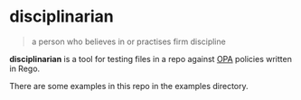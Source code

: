 # disciplinarian

> a person who believes in or practises firm discipline

**disciplinarian** is a tool for testing files in a repo against
[OPA](https://www.openpolicyagent.org) policies written in Rego.

There are some examples in this repo in the examples directory.

